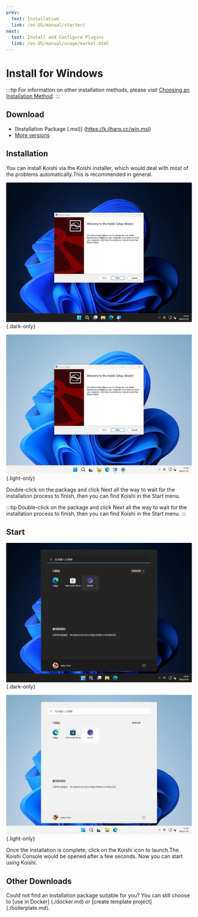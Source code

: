 ```yaml
---
prev:
  text: Installation
  link: /en-US/manual/starter/
next:
  text: Install and Configure Plugins
  link: /en-US/manual/usage/market.html
---
```


# Install for Windows

:::tip
For information on other installation methods, please visit [Choosing an Installation Method](./index.md).
:::

## Download

- [Installation Package (.msi)] (https://k.ilharp.cc/win.msi)
- [More versions](https://github.com/koishijs/koishi-desktop/releases)

## Installation

You can install Koishi via the Koishi installer, which would deal with most of the problems automatically.This is recommended in general.

![msi-installer](/manual/windows/msi-installer-dark.webp) {.dark-only}

![msi-installer](/manual/windows/msi-installer-light.webp) {.light-only}

Double-click on the package and click Next all the way to wait for the installation process to finish, then you can find Koishi in the Start menu.

:::tip
Double-click on the package and click Next all the way to wait for the installation process to finish, then you can find Koishi in the Start menu.
:::

## Start

![start-menu](/manual/windows/start-menu-dark.webp) {.dark-only}

![start-menu](/manual/windows/start-menu-light.webp) {.light-only}

Once the installation is complete, click on the Koishi icon to launch.The Koishi Console would be opened after a few seconds. Now you can start using Koishi.

## Other Downloads

Could not find an installation package suitable for you?
You can still choose to [use in Docker] (./docker.md) or [create template project] (./boilerplate.md).
